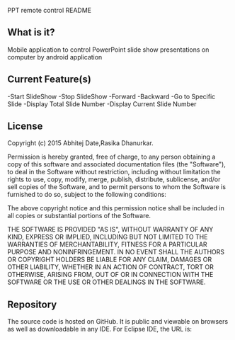 PPT remote control README




What is it?
---------------


Mobile application to control PowerPoint slide show presentations on computer by android application




Current Feature(s)
------------------------




-Start SlideShow
-Stop SlideShow
-Forward 
-Backward
-Go to Specific Slide
-Display Total Slide Number
-Display Current Slide Number





License
-----------
Copyright (c) 2015 Abhitej Date,Rasika Dhanurkar.




Permission is hereby granted, free of charge, to any person obtaining a copy of this software and associated documentation files (the "Software"), to deal in the Software without restriction, including without limitation the rights to use, copy, modify, merge, publish, distribute, sublicense, and/or sell copies of the Software, and to permit persons to whom the Software is furnished to do so, subject to the following conditions:




The above copyright notice and this permission notice shall be included in all copies or substantial portions of the Software.




THE SOFTWARE IS PROVIDED "AS IS", WITHOUT WARRANTY OF ANY KIND, EXPRESS OR IMPLIED, INCLUDING BUT NOT LIMITED TO THE WARRANTIES OF MERCHANTABILITY,
FITNESS FOR A PARTICULAR PURPOSE AND NONINFRINGEMENT. IN NO EVENT SHALL THE AUTHORS OR COPYRIGHT HOLDERS BE LIABLE FOR ANY CLAIM, DAMAGES OR OTHER LIABILITY, WHETHER IN AN ACTION OF CONTRACT, TORT OR OTHERWISE, ARISING FROM, OUT OF OR IN CONNECTION WITH THE SOFTWARE OR THE USE OR OTHER DEALINGS IN THE SOFTWARE.




Repository
---------------
The source code is hosted on GitHub. It is public and viewable on browsers as well as downloadable in any IDE. For Eclipse IDE, the URL is: